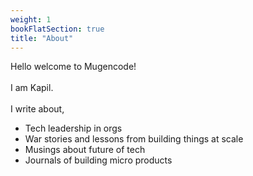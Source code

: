 ```yaml
---
weight: 1
bookFlatSection: true
title: "About"
---
```


Hello welcome to Mugencode! \
\
I am Kapil.\
\
I write about,

- Tech leadership in orgs
- War stories and lessons from building things at scale
- Musings about future of tech
- Journals of building micro products
